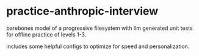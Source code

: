 # practice-anthropic-interview

barebones model of a progressive filesystem with llm generated unit tests for offline practice of levels 1-3.

includes some helpful configs to optimize for speed and personalization.

